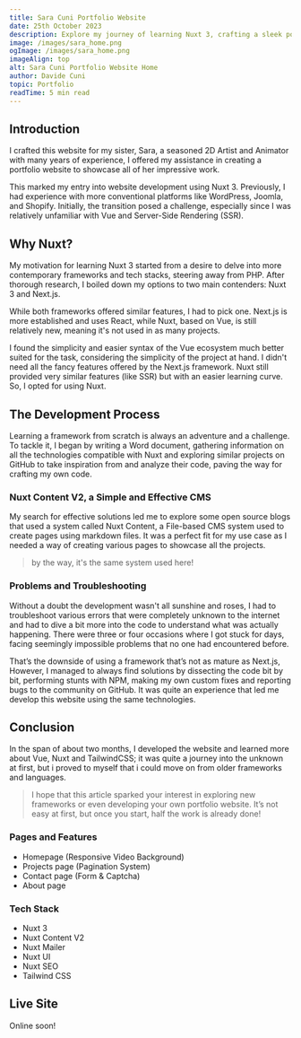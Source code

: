 ```yaml
---
title: Sara Cuni Portfolio Website
date: 25th October 2023
description: Explore my journey of learning Nuxt 3, crafting a sleek portfolio for 2D Artist and Animator, Sara Cuni. Discover the tech stack and features!
image: /images/sara_home.png
ogImage: /images/sara_home.png
imageAlign: top
alt: Sara Cuni Portfolio Website Home
author: Davide Cuni
topic: Portfolio
readTime: 5 min read
---
```


## Introduction

I crafted this website for my sister, Sara, a seasoned 2D Artist and Animator with many years of experience, I offered my assistance in creating a portfolio website to showcase all of her impressive work.

This marked my entry into website development using Nuxt 3. Previously, I had experience with more conventional platforms like WordPress, Joomla, and Shopify. Initially, the transition posed a challenge, especially since I was relatively unfamiliar with Vue and Server-Side Rendering (SSR).

## Why Nuxt?

My motivation for learning Nuxt 3 started from a desire to delve into more contemporary frameworks and tech stacks, steering away from PHP. After thorough research, I boiled down my options to two main contenders: Nuxt 3 and Next.js.

While both frameworks offered similar features, I had to pick one. Next.js is more established and uses React, while Nuxt, based on Vue, is still relatively new, meaning it's not used in as many projects.

I found the simplicity and easier syntax of the Vue ecosystem much better suited for the task, considering the simplicity of the project at hand. I didn't need all the fancy features offered by the Next.js framework. Nuxt still provided very similar features (like SSR) but with an easier learning curve. So, I opted for using Nuxt.

## The Development Process

Learning a framework from scratch is always an adventure and a challenge. To tackle it, I began by writing a Word document, gathering information on all the technologies compatible with Nuxt and exploring similar projects on GitHub to take inspiration from and analyze their code, paving the way for crafting my own code.

### Nuxt Content V2, a Simple and Effective CMS

My search for effective solutions led me to explore some open source blogs that used a system called Nuxt Content, a File-based CMS system used to create pages using markdown files. It was a perfect fit for my use case as I needed a way of creating various pages to showcase all the projects.

> by the way, it's the same system used here!

### Problems and Troubleshooting

Without a doubt the development wasn't all sunshine and roses, I had to troubleshoot various errors that were completely unknown to the internet and had to dive a bit more into the code to understand what was actually happening. There were three or four occasions where I got stuck for days, facing seemingly impossible problems that no one had encountered before.

That’s the downside of using a framework that’s not as mature as Next.js, However, I managed to always find solutions by dissecting the code bit by bit, performing stunts with NPM, making my own custom fixes and reporting bugs to the community on GitHub. It was quite an experience that led me develop this website using the same technologies.

## Conclusion

In the span of about two months, I developed the website and learned more about Vue, Nuxt and TailwindCSS; it was quite a journey into the unknown at first, but i proved to myself that i could move on from older frameworks and languages.

> I hope that this article sparked your interest in exploring new frameworks or even developing your own portfolio website. It’s not easy at first, but once you start, half the work is already done!

### Pages and Features

- Homepage (Responsive Video Background)
- Projects page (Pagination System)
- Contact page (Form & Captcha)
- About page  

### Tech Stack

- Nuxt 3
- Nuxt Content V2
- Nuxt Mailer
- Nuxt UI
- Nuxt SEO
- Tailwind CSS

## Live Site

Online soon!
